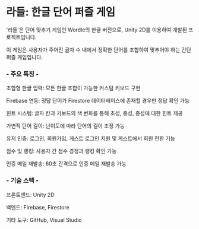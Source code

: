 # 라들: 한글 단어 퍼즐 게임

'라들'은 단어 맞추기 게임인 Wordle의 한글 버전으로, Unity 2D를 이용하여 개발된 프로젝트입니다. 

이 게임은 사용자가 주어진 글자 수 내에서 정확한 단어를 조합하여 맞추어야 하는 간단 퍼즐 게임입니다.

### - 주요 특징 -

조합형 한글 입력: 모든 한글 조합이 가능한 커스텀 키보드 구현

Firebase 연동: 정답 단어가 Firestore 데이터베이스에 존재할 경우만 정답 확인 가능

힌트 시스템: 글자 칸과 키보드의 색 변화를 통해 초성, 중성, 종성에 대한 힌트 제공

가변적 단어 길이: 난이도에 따라 단어의 길이 조정 가능

유저 인증: 로그인, 회원가입, 게스트 로그인 지원 및 게스트에서 회원 전환 기능

점수 및 랭킹: 사용자 간 점수 경쟁과 랭킹 확인 가능

인증 메일 재발송: 60초 간격으로 인증 메일 재발송 가능

###
### - 기술 스택 -

프론트엔드: Unity 2D

백엔드: Firebase, Firestore

기타 도구: GitHub, Visual Studio
